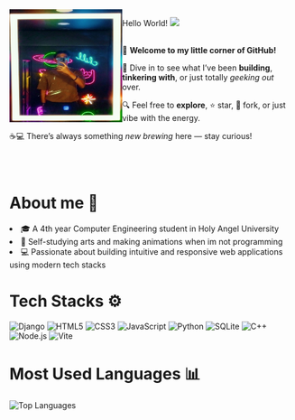 <img src="https://github.com/Freiderich/Freiderich/blob/main/images/IMG_20250705_163833.jpg" width="200" height="200" align="left">
    <p>
      Hello World! <img src="https://media.giphy.com/media/hvRJCLFzcasrR4ia7z/giphy.gif" width="25"
    </p>
      <p><br>
  🎉 <strong>Welcome to my little corner of GitHub!</strong> <br>

  🚀 Dive in to see what I’ve been <strong>building</strong>, <strong>tinkering with</strong>, or just totally <em>geeking out</em> over. <br>

  🔍 Feel free to <strong>explore</strong>, ⭐ star, 🍴 fork, or just vibe with the energy. <br>

  ☕💻 There’s always something <em>new brewing</em> here — stay curious!
      </p>

<!-- About me -->
<div style="clear: both;"></div>
<br><br>
<div style="clear: both;"></div>
<H1>About me 🧑</H1>
<p>
 <li>🎓 A 4th year Computer Engineering student in Holy Angel University </li> 
 <li>🎨 Self-studying arts and making animations when im not programming</li>
 <li>💻 Passionate about building intuitive and responsive web applications using modern tech stacks</li> 
</p>

<!-- Tech Stacks -->
<!-- Tech Stacks -->
<div>
<H1>Tech Stacks ⚙</H1>

<p align="left">
  <img src="https://cdn.jsdelivr.net/gh/devicons/devicon/icons/django/django-plain.svg" style="height:35px;" alt="Django" />
  <img src="https://cdn.jsdelivr.net/gh/devicons/devicon/icons/html5/html5-original.svg" style="height:28px;" alt="HTML5" />
  <img src="https://cdn.jsdelivr.net/gh/devicons/devicon/icons/css3/css3-original.svg" style="height:28px;" alt="CSS3" />
  <img src="https://cdn.jsdelivr.net/gh/devicons/devicon/icons/javascript/javascript-original.svg" style="height:28px;" alt="JavaScript" />
  <img src="https://cdn.jsdelivr.net/gh/devicons/devicon/icons/python/python-original.svg" style="height:28px;" alt="Python" />
  <img src="https://cdn.jsdelivr.net/gh/devicons/devicon/icons/sqlite/sqlite-original.svg" style="height:28px;" alt="SQLite" />
  <img src="https://cdn.jsdelivr.net/gh/devicons/devicon/icons/cplusplus/cplusplus-original.svg" style="height:28px;" alt="C++" />
  <img src="https://cdn.jsdelivr.net/gh/devicons/devicon/icons/nodejs/nodejs-original.svg" style="height:28px;" alt="Node.js" />
  <img src="https://cdn.jsdelivr.net/gh/devicons/devicon/icons/vite/vite-original.svg" style="height:28px;" alt="Vite" />
</p>
</div>

<H1>Most Used Languages 📊</H1> 
<p align="left"> <img src="https://github-readme-stats.vercel.app/api/top-langs/?username=Freiderich&layout=compact&theme=tokyonight" alt="Top Languages" /> 
</p>

</div>



